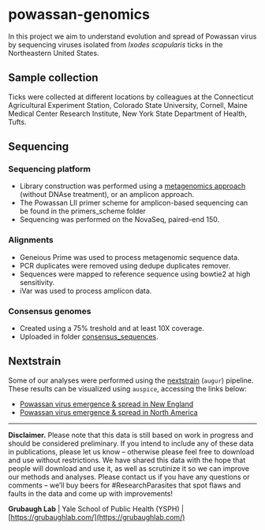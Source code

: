 # powassan-genomics
In this project we aim to understand evolution and spread of Powassan virus by sequencing viruses isolated from *Ixodes scapularis* ticks in the Northeastern United States. 

## Sample collection
Ticks were collected at different locations by colleagues at the Connecticut Agricultural Experiment Station, Colorado State University, Cornell, Maine Medical Center Research Institute, New York State Department of Health, Tufts.

## Sequencing
### Sequencing platform
* Library construction was performed using a [metagenomics approach](https://docs.google.com/document/d/1Tm-fABgAUdCHuBHnyW9az5tbEcoQW7AzjXeIdduDy-I/edit) (without DNAse treatment), or an amplicon approach.
* The Powassan LII primer scheme for amplicon-based sequencing can be found in the primers_scheme folder
* Sequencing was performed on the NovaSeq, paired-end 150.

### Alignments
* Geneious Prime was used to process metagenomic sequence data.
* PCR duplicates were removed using dedupe duplicates remover.
* Sequences were mapped to reference sequence using bowtie2 at high sensitivity.
* iVar was used to process amplicon data.

### Consensus genomes
* Created using a 75% treshold and at least 10X coverage.
* Uploaded in folder [consensus_sequences](consensus_sequences).

## Nextstrain

Some of our analyses were performed using the [nextstrain](https://nextstrain.org) (`augur`) pipeline. These results can be visualized using `auspice`, accessing the links below:

* [Powassan virus emergence & spread in New England](https://nextstrain.org/community/grubaughlab/powassan-genomics/NE)
* [Powassan virus emergence & spread in North America](https://nextstrain.org/community/grubaughlab/powassan-genomics/All)

---


**Disclaimer.** Please note that this data is still based on work in progress and should be considered preliminary. If you intend to include any of these data in publications, please let us know – otherwise please feel free to download and use without restrictions. We have shared this data with the hope that people will download and use it, as well as scrutinize it so we can improve our methods and analyses. Please contact us if you have any questions or comments – we’ll buy beers for #ResearchParasites that spot flaws and faults in the data and come up with improvements!

**Grubaugh Lab** | Yale School of Public Health (YSPH) | [https://grubaughlab.com/](https://grubaughlab.com/)
